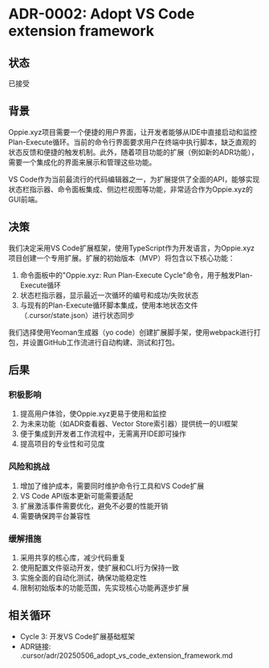 # ADR-0002: Adopt VS Code extension framework

## 状态
已接受

## 背景
<!-- 描述问题和上下文 -->
Oppie.xyz项目需要一个便捷的用户界面，让开发者能够从IDE中直接启动和监控Plan-Execute循环。当前的命令行界面要求用户在终端中执行脚本，缺乏直观的状态反馈和便捷的触发机制。此外，随着项目功能的扩展（例如新的ADR功能），需要一个集成化的界面来展示和管理这些功能。

VS Code作为当前最流行的代码编辑器之一，为扩展提供了全面的API，能够实现状态栏指示器、命令面板集成、侧边栏视图等功能，非常适合作为Oppie.xyz的GUI前端。

## 决策
<!-- 描述所做的决定 -->
我们决定采用VS Code扩展框架，使用TypeScript作为开发语言，为Oppie.xyz项目创建一个专用扩展。扩展的初始版本（MVP）将包含以下核心功能：

1. 命令面板中的"Oppie.xyz: Run Plan-Execute Cycle"命令，用于触发Plan-Execute循环
2. 状态栏指示器，显示最近一次循环的编号和成功/失败状态
3. 与现有的Plan-Execute循环脚本集成，使用本地状态文件（.cursor/state.json）进行状态同步

我们选择使用Yeoman生成器（yo code）创建扩展脚手架，使用webpack进行打包，并设置GitHub工作流进行自动构建、测试和打包。

## 后果
<!-- 描述决策带来的影响、风险和机会 -->
### 积极影响
1. 提高用户体验，使Oppie.xyz更易于使用和监控
2. 为未来功能（如ADR查看器、Vector Store索引器）提供统一的UI框架
3. 便于集成到开发者工作流程中，无需离开IDE即可操作
4. 提高项目的专业性和可见度

### 风险和挑战
1. 增加了维护成本，需要同时维护命令行工具和VS Code扩展
2. VS Code API版本更新可能需要适配
3. 扩展激活事件需要优化，避免不必要的性能开销
4. 需要确保跨平台兼容性

### 缓解措施
1. 采用共享的核心库，减少代码重复
2. 使用配置文件驱动开发，使扩展和CLI行为保持一致
3. 实施全面的自动化测试，确保功能稳定性
4. 限制初始版本的功能范围，先实现核心功能再逐步扩展

## 相关循环
<!-- 关联的Plan-Execute循环编号和PR链接 -->
- Cycle 3: 开发VS Code扩展基础框架
- ADR链接: .cursor/adr/20250506_adopt_vs_code_extension_framework.md
